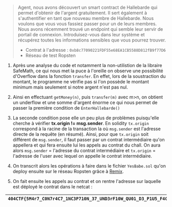 >Agent, nous avons découvert un smart contract de Hallebarde qui permet d'obtenir de l'argent gratuitement. Il sert également à s'authentifier en tant que nouveau membre de Hallebarde. Nous voulons que vous vous fassiez passer pour un de leurs membres. Nous avons récemment trouvé un endpoint qui semble leur servir de portail de connexion. Introduisez-vous dans leur système et récupérez toutes les informations sensibles que vous pourrez trouver.
>
>- Contrat à l'adresse : `0xb8c77090221FDF55e68EA1CB5588D812fB9f77D6`
>- Réseau de test Ropsten

1. Après une analyse du code et notamment la non-utilistion de la libraire SafeMath, ce qui nous met la puce à l'oreille on observe une possibilité d'Overflow dans la fonction `transfer`. En effet, lors de la soustraction du montant, le programme ne vérifie pas si l'on possède le montant minimum mais seulement si notre argent n'est pas nul.

2. Ainsi en effectuant `getMoney(n)`, puis `transfer(m)` avec m>n, on obtient un underflow et une somme d'argent énorme ce qui nous permet de passer la première condition de `EnterHallebarde()`

3. La seconde condition pose elle un peu plus de problèmes puisqu'elle cherche à vérifier **tx.origin != msg.sender**. En solidity ``tx.origin`` correspond à la racine de la transaction la où ``msg.sender`` est l'adresse directe de la requête (en résumé). Ainsi, pour que ``tx.origin`` soit différent de ``msg.sender``, il faut passer par un contrat intermédiaire qu'on appellera et qui fera ensuite lui les appels au contrat du chall. On aura alors ``msg.sender`` = l'adresse du contrat intermédiaire et `tx.origin` = l'adresse de l'user avec lequel on appelle le contrat intermédiaire.

4. On transcrit alors les opérations à faire dans le fichier `YesBabe.sol` qu'on deploy ensuite sur le réseau Ropsten grâce à [Remix](https://remix.ethereum.org).

5. On fait ensuite les appels au contrat et on rentre l'adresse sur laquelle est déployé le contrat dans le netcat : 


| `404CTF{5M4r7_C0N7r4C7_1NC3P710N_37_UND3rF10W_QU01_D3_P1U5_F4C113}` |
|---------------------------------------------------------------------|
